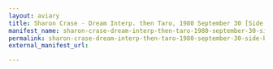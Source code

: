 ```yaml
---
layout: aviary
title: Sharon Crase - Dream Interp. then Taro, 1980 September 30 [Side B]
manifest_name: sharon-crase-dream-interp-then-taro-1980-september-30-side-b-
permalink: sharon-crase-dream-interp-then-taro-1980-september-30-side-b-
external_manifest_url: 

---
```

<!-- Add an essay or interpretive material below this line,
using HTML or markdown.  Do not modify this file above this line -->
